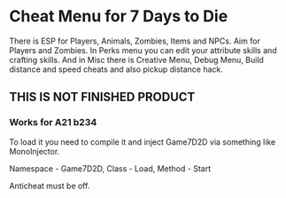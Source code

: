 # Cheat Menu for 7 Days to Die

There is ESP for Players, Animals, Zombies, Items and NPCs.
Aim for Players and Zombies.
In Perks menu you can edit your attribute skills and crafting skills.
And in Misc there is Creative Menu, Debug Menu, Build distance and speed cheats and also pickup distance hack.

## THIS IS NOT FINISHED PRODUCT

### Works for A21 b234

To load it you need to compile it and inject Game7D2D via something like MonoInjector.

Namespace - Game7D2D, Class - Load, Method - Start

Anticheat must be off.
